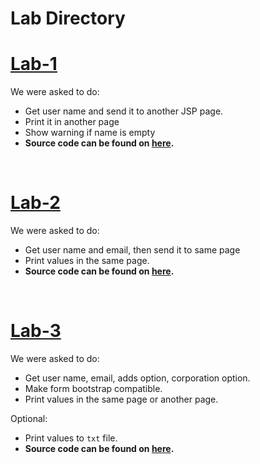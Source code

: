 # Lab Directory

# [Lab-1](Lab1/src/main/webapp/)

We were asked to do:

- Get user name and send it to another JSP page.
- Print it in another page
- Show warning if name is empty
- **Source code can be found on [here](Lab1/src/main/webapp/).**

<br>

# [Lab-2](Lab2/src/main/webapp/)

We were asked to do:

- Get user name and email, then send it to same page
- Print values in the same page.
- **Source code can be found on [here](Lab2/src/main/webapp/).**

<br>

# [Lab-3](Lab3/src/main/webapp/)

We were asked to do:

- Get user name, email, adds option, corporation option.
- Make form bootstrap compatible.
- Print values in the same page or another page.

Optional:
- Print values to `txt` file.
- **Source code can be found on [here](Lab3/src/main/webapp/).**
